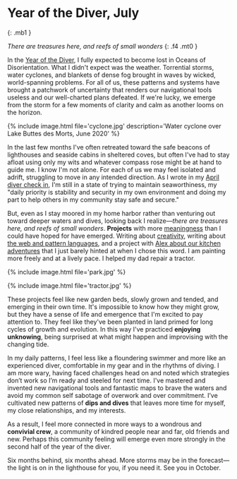 # Year of the Diver, July
{: .mb1 }

_There are treasures here, and reefs of small wonders_
{: .f4 .mt0 }

In the [Year of the Diver](/word), I fully expected to become lost in Oceans of Disorientation. What I didn't expect was the weather. Torrential storms, water cyclones, and blankets of dense fog brought in waves by wicked, world-spanning problems. For all of us, these patterns and systems have brought a patchwork of uncertainty that renders our navigational tools useless and our well-charted plans defeated. If we're lucky, we emerge from the storm for a few moments of clarity and calm as another looms on the horizon.

{% include image.html file='cyclone.jpg' description='Water cyclone over Lake Buttes des Morts, June 2020' %}

In the last few months I've often retreated toward the safe beacons of lighthouses and seaside cabins in sheltered coves, but often I've had to stay afloat using only my wits and whatever compass rose might be at hand to guide me. I know I'm not alone. For each of us we may feel isolated and adrift, struggling to move in any intended direction. As I wrote in my [April diver check in](/word/diver/april), I'm still in a state of trying to maintain seaworthiness, my "daily priority is stability and security in my own environment and doing my part to help others in my community stay safe and secure."

But, even as I stay moored in my home harbor rather than venturing out toward deeper waters and dives, looking back I realize—*there are treasures here, and reefs of small wonders*. **Projects** with more [meaningness](https://meaningness.com/) than I could have hoped for have emerged. Writing about [creativity](https://practicingcreativity.kevinmcgillivray.net/), writing about [the web and pattern languages](https://kmcgillivray.github.io/a-web-pattern-language/), and a project with [Alex about our kitchen adventures](https://fennelandradish.netlify.app/) that I just barely hinted at when I chose this word. I am painting more freely and at a lively pace. I helped my dad repair a tractor.


{% include image.html file='park.jpg' %}

{% include image.html file='tractor.jpg' %}

These projects feel like new garden beds, slowly grown and tended, and emerging in their own time. It's impossible to know how they might grow, but they have a sense of life and emergence that I'm excited to pay attention to. They feel like they've been planted in land primed for long cycles of growth and evolution. In this way I've practiced **enjoying unknowing**, being surprised at what might happen and improvising with the changing tide.

In my daily patterns, I feel less like a floundering swimmer and more like an experienced diver, comfortable in my gear and in the rhythms of diving. I am more wary, having faced challenges head on and noted which strategies don’t work so I’m ready and steeled for next time. I've mastered and invented new navigational tools and fantastic maps to brave the waters and avoid my common self sabotage of overwork and over commitment. I’ve cultivated new patterns of **dips and dives** that leaves more time for myself, my close relationships, and my interests.

As a result, I feel more connected in more ways to a wondrous and **convivial crew**, a community of kindred people near and far, old friends and new. Perhaps this community feeling will emerge even more strongly in the second half of the year of the diver.

Six months behind, six months ahead. More storms may be in the forecast—the light is on in the lighthouse for you, if you need it. See you in October.
